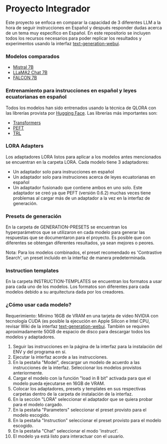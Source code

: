 # Proyecto Integrador

Este proyecto se enfoca en comparar la capacidad de 3 diferentes LLM a la hora de seguir instrucciones en Español y después responder dudas acerca de un tema muy específico en Español. En este repositorio se incluyen todos los recursos necesarios para poder replicar los resultados y experimentos usando la interfaz [text-generation-webui](https://github.com/oobabooga/text-generation-webui).

### Modelos comparados ###

- [Mistral 7B](https://huggingface.co/mistralai/Mistral-7B-v0.1)
- [LLaMA2 Chat 7B](https://huggingface.co/meta-llama/Llama-2-7b-chat-hf)
- [FALCON 7B](https://huggingface.co/ybelkada/falcon-7b-sharded-bf16)

### Entrenamiento para instrucciones en español y leyes ecuatorianas en español

Todos los modelos han sido entrenados usando la técnica de QLORA con las librerías provista por [Hugging Face](https://huggingface.co/docs/transformers/index). Las librerías más importantes son:
- [Transformers](https://github.com/huggingface/transformers)
- [PEFT](https://github.com/huggingface/peft)
- [TRL](https://github.com/huggingface/trl)

### LORA Adapters

Los adaptadores LORA listos para aplicar a los modelos antes mencionados se encuentran en la carpeta LORA. Cada modelo tiene 3 adaptadores:
- Un adaptador solo para instrucciones en español
- Un adaptador solo para instruciones acerca de leyes ecuatorianas en español
- Un adaptador fusionado que contiene ambos en uno solo. Este adaptador se creó ya que PEFT (versión 0.6.2) muchas veces tiene problemas al cargar más de un adaptador a la vez en la interfaz de generación.

### Presets de generación

En la carpeta de GENERATION-PRESETS se encuentran los hyperparámetros que se utilizaron en cada modelo para generar las respuestas que se documentaron para el proyecto. Es posible que con diferentes se obtengan diferentes resultados, ya sean mejores o peores. 

Nota: Para los modelos combinados, el preset recomendado es 'Contrastive Search', un preset incluido en la interfaz de manera predeterminada. 

### Instruction templates

En la carpeta INSTRUCTION-TEMPLATES se encuentran los formatos a usar para cada uno de los modelos. Los formatos son diferentes para cada modelos debido a su arquitectura dada por los creadores.

### ¿Cómo usar cada modelo?

Requerimiento: Mínimo 16GB de VRAM en una tarjeta de video NVIDIA con tecnología CUDA (es posible la ejecución en Apple Silicon e Intel CPU, revisar Wiki de la interfaz [text-generation-webui](https://github.com/oobabooga/text-generation-webui). También se requiren aproximadamente 50GB de espacio de disco para descargar todos los modelos y adaptadores. 

1. Seguir las instrucciones en la página de la interfaz para la instalación del ENV y del programa en sí.
2. Ejecutar la interfaz acorde a las instrucciones.
3. En la pestaña "Model", descargar un modelo de acuerdo a las instrucciones de la interfaz. Seleccionar los modelos provistos anteriormente.
4. Cargar el modelo con la función "load in 8 bit" activada para que el modelo pueda ejecutarse en 16GB de VRAM.
5. Colocar los adaptadores, presets y templates en sus respectivas carpetas dentro de la carpeta de instalación de la interfaz.
6. En la sección "LORA" seleccionar el adaptador que se quiera probar para el modelo cargado.
7. En la pestaña "Parameters" seleccionar el preset provisto para el modelo escogido.
8. En la pestaña "Instruction" seleccionar el preset provisto para el modelo escogido.
9. En la pestaña "Chat" seleccionar el modo 'instruct'.
10. El modelo ya está listo para interactuar con el usuario. 
